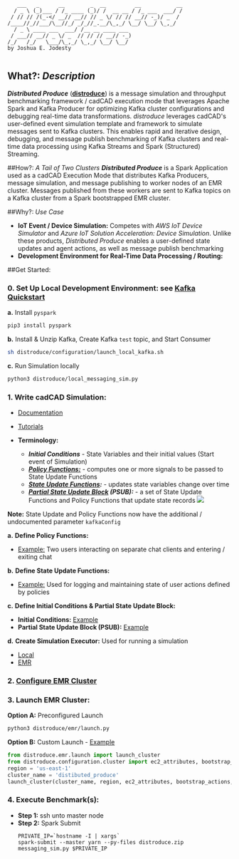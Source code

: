 ```
   ___   _      __        _  __         __           __
  / _ \ (_)___ / /_ ____ (_)/ /  __ __ / /_ ___  ___/ /
 / // // /(_-</ __// __// // _ \/ // // __// -_)/ _  / 
/____//_//___/\__//_/ _/_//_.__/\_,_/ \__/ \__/ \_,_/  
  / _ \ ____ ___  ___/ /__ __ ____ ___                 
 / ___// __// _ \/ _  // // // __// -_)                
/_/   /_/   \___/\_,_/ \_,_/ \__/ \__/                 
by Joshua E. Jodesty                                                       
                                       
```
## What?: *Description*
***Distributed Produce*** (**[distroduce](distroduce)**) is a message simulation and throughput benchmarking framework / 
cadCAD execution mode that leverages Apache Spark and Kafka Producer for optimizing Kafka cluster configurations and 
debugging real-time data transformations. *distroduce* leverages cadCAD's user-defined event simulation template and 
framework to simulate messages sent to Kafka clusters. This enables rapid and iterative design, debugging, and message 
publish benchmarking of Kafka clusters and real-time data processing using Kafka Streams and Spark (Structured) 
Streaming. 

##How?: *A Tail of Two Clusters*
***Distributed Produce*** is a Spark Application used as a cadCAD Execution Mode that distributes Kafka Producers, 
message simulation, and message publishing to worker nodes of an EMR cluster. Messages published from these workers are 
sent to Kafka topics on a Kafka cluster from a Spark bootstrapped EMR cluster.

##Why?: *Use Case*
* **IoT Event / Device Simulation:** Competes with *AWS IoT Device Simulator* and *Azure IoT Solution Acceleration: 
Device Simulation*. Unlike these products, *Distributed Produce* enables a user-defined state updates and agent actions, 
as well as message publish benchmarking
* **Development Environment for Real-Time Data Processing / Routing:**

##Get Started:

### 0. Set Up Local Development Environment: see [Kafka Quickstart](https://kafka.apache.org/quickstart)
**a.** Install `pyspark`
```bash
pip3 install pyspark
``` 
**b.** Install & Unzip Kafka, Create Kafka `test` topic, and Start Consumer
```bash
sh distroduce/configuration/launch_local_kafka.sh
```
**c.** Run Simulation locally
```bash
python3 distroduce/local_messaging_sim.py
```

### 1. Write cadCAD Simulation: 
* [Documentation](https://github.com/BlockScience/cadCAD/tree/master/documentation)
* [Tutorials](https://github.com/BlockScience/cadCAD/tree/master/tutorials)

* **Terminology:**
    * ***Initial Conditions*** - State Variables and their initial values (Start event of Simulation)
    * ***[Policy Functions:](https://github.com/BlockScience/cadCAD/tree/master/documentation#Policy-Functions)*** - 
    computes one or more signals to be passed to State Update Functions
    * ***[State Update Functions]((https://github.com/BlockScience/cadCAD/tree/master/documentation#state-update-functions)):*** - 
    updates state variables change over time
    * ***[Partial State Update Block](https://github.com/BlockScience/cadCAD/tree/master/documentation#State-Variables) (PSUB):*** - 
    a set of State Update Functions and Policy Functions that update state records
    ![](https://i.imgur.com/9rlX9TG.png)


**Note:** State Update and Policy Functions now have the additional / undocumented parameter `kafkaConfig`

**a.** **Define Policy Functions:**
* [Example:](distroduce/action_policies.py) Two users interacting on separate chat clients and entering / exiting chat 

**b.** **Define State Update Functions:**
* [Example:](distroduce/state_updates.py) Used for logging and maintaining state of user actions defined by policies

**c.** **Define Initial Conditions & Partial State Update Block:**
* **Initial Conditions:** [Example](distroduce/messaging_sim.py)
* **Partial State Update Block (PSUB):** [Example](distroduce/simulation.py)

**d.** **Create Simulation Executor:** Used for running a simulation
* [Local](distroduce/local_messaging_sim.py)
* [EMR](distroduce/messaging_sim.py)

### 2. [Configure EMR Cluster](distroduce/configuration/cluster.py)

### 3. Launch EMR Cluster:
**Option A:** Preconfigured Launch
```bash
python3 distroduce/emr/launch.py
```
**Option B:** Custom Launch - [Example](distroduce/emr/launch.py)
```python
from distroduce.emr.launch import launch_cluster
from distroduce.configuration.cluster import ec2_attributes, bootstrap_actions, instance_groups, configurations
region = 'us-east-1'
cluster_name = 'distibuted_produce'
launch_cluster(cluster_name, region, ec2_attributes, bootstrap_actions, instance_groups, configurations)
```

### 4. Execute Benchmark(s):
* **Step 1:** ssh unto master node
* **Step 2:** Spark Submit
    ```
    PRIVATE_IP=`hostname -I | xargs`
    spark-submit --master yarn --py-files distroduce.zip messaging_sim.py $PRIVATE_IP
    ```
